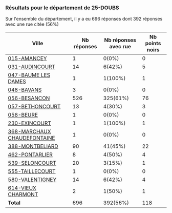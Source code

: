 ### Résultats pour le département de 25-DOUBS

Sur l'ensemble du département, il y a eu 696 réponses dont 392 réponses avec une rue citée (56%)

| Ville | Nb réponses | Nb réponses avec rue | Nb points noirs |
|-------------|-------------|----------------------|-----------------|
|<a href='015-AMANCEY.md'>015-AMANCEY</a>|1|0(0%)|0|
|<a href='031-AUDINCOURT.md'>031-AUDINCOURT</a>|14|6(42%)|5|
|<a href='047-BAUME LES DAMES.md'>047-BAUME LES DAMES</a>|1|1(100%)|1|
|<a href='048-BAVANS.md'>048-BAVANS</a>|3|0(0%)|0|
|<a href='056-BESANCON.md'>056-BESANCON</a>|526|325(61%)|76|
|<a href='057-BETHONCOURT.md'>057-BETHONCOURT</a>|13|4(30%)|3|
|<a href='058-BEURE.md'>058-BEURE</a>|1|0(0%)|0|
|<a href='230-EXINCOURT.md'>230-EXINCOURT</a>|1|1(100%)|1|
|<a href='368-MARCHAUX CHAUDEFONTAINE.md'>368-MARCHAUX CHAUDEFONTAINE</a>|1|0(0%)|0|
|<a href='388-MONTBELIARD.md'>388-MONTBELIARD</a>|90|41(45%)|22|
|<a href='462-PONTARLIER.md'>462-PONTARLIER</a>|8|4(50%)|4|
|<a href='539-SELONCOURT.md'>539-SELONCOURT</a>|20|3(15%)|1|
|<a href='555-TAILLECOURT.md'>555-TAILLECOURT</a>|1|0(0%)|0|
|<a href='580-VALENTIGNEY.md'>580-VALENTIGNEY</a>|14|6(42%)|4|
|<a href='614-VIEUX CHARMONT.md'>614-VIEUX CHARMONT</a>|2|1(50%)|1|
| **Total** |696|392(56%)|118|
